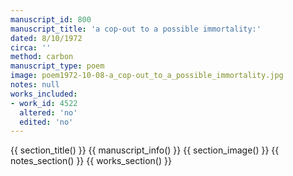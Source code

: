 ```yaml
---
manuscript_id: 800
manuscript_title: 'a cop-out to a possible immortality:'
dated: 8/10/1972
circa: ''
method: carbon
manuscript_type: poem
image: poem1972-10-08-a_cop-out_to_a_possible_immortality.jpg
notes: null
works_included:
- work_id: 4522
  altered: 'no'
  edited: 'no'
---
```


{{ section_title() }}
{{ manuscript_info() }}
{{ section_image() }}
{{ notes_section() }}
{{ works_section() }}
